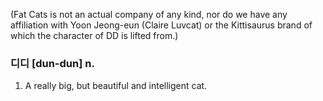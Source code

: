 (Fat Cats is not an actual company of any kind, nor do we have any affiliation with Yoon Jeong-eun (Claire Luvcat) or the Kittisaurus brand of which the character of DD is lifted from.)

### 디디 [dun-dun] n.
1. A really big, but beautiful and intelligent cat.

